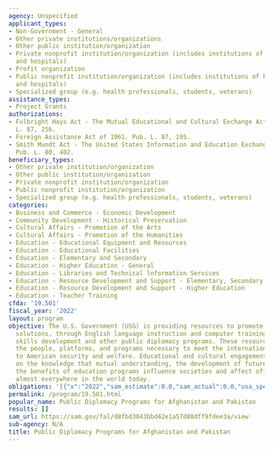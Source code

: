 ```yaml
---
agency: Unspecified
applicant_types:
- Non-Government - General
- Other private institutions/organizations
- Other public institution/organization
- Private nonprofit institution/organization (includes institutions of higher education
  and hospitals)
- Profit organization
- Public nonprofit institution/organization (includes institutions of higher education
  and hospitals)
- Specialized group (e.g. health professionals, students, veterans)
assistance_types:
- Project Grants
authorizations:
- Fulbright Hays Act - The Mutual Educational and Cultural Exchange Act of 1961. Pub.
  L. 87, 256.
- Foreign Assistance Act of 1961. Pub. L. 87, 195.
- Smith Mundt Act - The United States Information and Education Exchange Act of 1948.
  Pub. L. 80, 402.
beneficiary_types:
- Other private institution/organization
- Other public institution/organization
- Private nonprofit institution/organization
- Public nonprofit institution/organization
- Specialized group (e.g. health professionals, students, veterans)
categories:
- Business and Commerce - Economic Development
- Community Development - Historical Preservation
- Cultural Affairs - Promotion of the Arts
- Cultural Affairs - Promotion of the Humanities
- Education - Educational Equipment and Resources
- Education - Educational Facilities
- Education - Elementary and Secondary
- Education - Higher Education - General
- Education - Libraries and Technical lnformation Services
- Education - Resource Development and Support - Elementary, Secondary Education
- Education - Resource Development and Support - Higher Education
- Education - Teacher Training
cfda: '19.501'
fiscal_year: '2022'
layout: program
objective: The U.S. Government (USG) is providing resources to promote diplomatic
  solutions, through English language instruction and computer training, critical
  skills development and other public diplomacy programs. These resources support
  the people, platforms, and programs necessary to meet the international challenges
  to American security and welfare. Educational and cultural engagement is premised
  on the knowledge that mutual understanding, the development of future leaders, and
  the benefits of education programs influence societies and affect official decision-making
  almost everywhere in the world today.
obligations: '[{"x":"2022","sam_estimate":0.0,"sam_actual":0.0,"usa_spending_actual":11202552.94},{"x":"2023","sam_estimate":0.0,"sam_actual":0.0,"usa_spending_actual":-266890.95},{"x":"2024","sam_estimate":0.0,"sam_actual":0.0,"usa_spending_actual":0.0}]'
permalink: /program/19.501.html
popular_name: Public Diplomacy Programs for Afghanistan and Pakistan
results: []
sam_url: https://sam.gov/fal/d8fbd3043bbd42e1a57d88dff9fdee3a/view
sub-agency: N/A
title: Public Diplomacy Programs for Afghanistan and Pakistan
---
```

